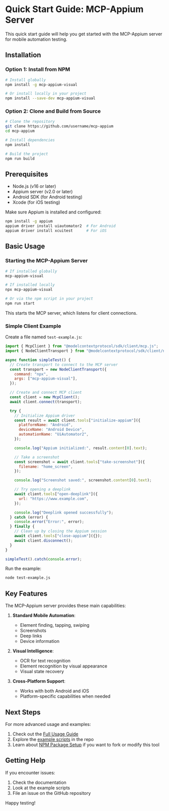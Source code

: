 # Quick Start Guide: MCP-Appium Server

This quick start guide will help you get started with the MCP-Appium server for mobile automation testing.

## Installation

### Option 1: Install from NPM

```bash
# Install globally
npm install -g mcp-appium-visual

# Or install locally in your project
npm install --save-dev mcp-appium-visual
```

### Option 2: Clone and Build from Source

```bash
# Clone the repository
git clone https://github.com/username/mcp-appium
cd mcp-appium

# Install dependencies
npm install

# Build the project
npm run build
```

## Prerequisites

- Node.js (v16 or later)
- Appium server (v2.0 or later)
- Android SDK (for Android testing)
- Xcode (for iOS testing)

Make sure Appium is installed and configured:

```bash
npm install -g appium
appium driver install uiautomator2  # For Android
appium driver install xcuitest      # For iOS
```

## Basic Usage

### Starting the MCP-Appium Server

```bash
# If installed globally
mcp-appium-visual

# If installed locally
npx mcp-appium-visual

# Or via the npm script in your project
npm run start
```

This starts the MCP server, which listens for client connections.

### Simple Client Example

Create a file named `test-example.js`:

```javascript
import { McpClient } from "@modelcontextprotocol/sdk/client/mcp.js";
import { NodeClientTransport } from "@modelcontextprotocol/sdk/client/node.js";

async function simpleTest() {
  // Create transport to connect to the MCP server
  const transport = new NodeClientTransport({
    command: "npx",
    args: ["mcp-appium-visual"],
  });

  // Create and connect MCP client
  const client = new McpClient();
  await client.connect(transport);

  try {
    // Initialize Appium driver
    const result = await client.tools["initialize-appium"]({
      platformName: "Android",
      deviceName: "Android Device",
      automationName: "UiAutomator2",
    });

    console.log("Appium initialized:", result.content[0].text);

    // Take a screenshot
    const screenshot = await client.tools["take-screenshot"]({
      filename: "home_screen",
    });

    console.log("Screenshot saved:", screenshot.content[0].text);

    // Try opening a deeplink
    await client.tools["open-deeplink"]({
      url: "https://www.example.com",
    });

    console.log("Deeplink opened successfully");
  } catch (error) {
    console.error("Error:", error);
  } finally {
    // Clean up by closing the Appium session
    await client.tools["close-appium"]({});
    await client.disconnect();
  }
}

simpleTest().catch(console.error);
```

Run the example:

```bash
node test-example.js
```

## Key Features

The MCP-Appium server provides these main capabilities:

1. **Standard Mobile Automation**:

   - Element finding, tapping, swiping
   - Screenshots
   - Deep links
   - Device information

2. **Visual Intelligence**:

   - OCR for text recognition
   - Element recognition by visual appearance
   - Visual state recovery

3. **Cross-Platform Support**:
   - Works with both Android and iOS
   - Platform-specific capabilities when needed

## Next Steps

For more advanced usage and examples:

1. Check out the [Full Usage Guide](./USAGE_GUIDE.md)
2. Explore the [example scripts](./examples/) in the repo
3. Learn about [NPM Package Setup](./NPM_PACKAGE_SETUP.md) if you want to fork or modify this tool

## Getting Help

If you encounter issues:

1. Check the documentation
2. Look at the example scripts
3. File an issue on the GitHub repository

Happy testing!
